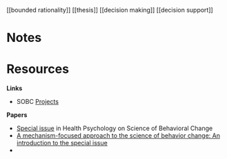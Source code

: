 [[bounded rationality]]
[[thesis]]
[[decision making]]
[[decision support]]

# Notes

# Resources
**Links**
- SOBC [Projects](https://scienceofbehaviorchange.org/projects/?test=true&category=r21revise)

**Papers**
- [Special issue](https://psycnet.apa.org/PsycARTICLES/journal/hea/39/9) in Health Psychology on Science of Behavioral Change
- [A mechanism-focused approach to the science of behavior change: An introduction to the special issue](https://www.ncbi.nlm.nih.gov/pmc/articles/PMC5869063/)
- 